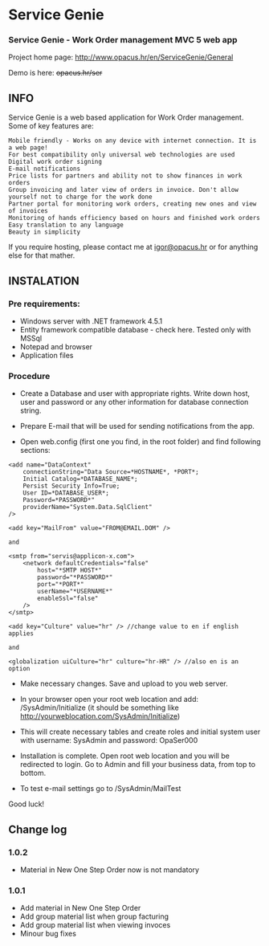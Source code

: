 ﻿Service Genie
=======
### Service Genie - Work Order management MVC 5 web app


Project home page: http://www.opacus.hr/en/ServiceGenie/General

Demo is here: ~~opacus.hr/ser~~


## INFO

Service Genie is a web based application for Work Order management. Some of key features are:


    Mobile friendly - Works on any device with internet connection. It is a web page!
    For best compatibility only universal web technologies are used
    Digital work order signing
    E-mail notifications
    Price lists for partners and ability not to show finances in work orders
    Group invoicing and later view of orders in invoice. Don't allow yourself not to charge for the work done
    Partner portal for monitoring work orders, creating new ones and view of invoices
    Monitoring of hands efficiency based on hours and finished work orders
    Easy translation to any language
    Beauty in simplicity

If you require hosting, please contact me at igor@opacus.hr or for anything else for that mather.


## INSTALATION

### Pre requirements:

- Windows server with .NET framework 4.5.1
- Entity framework compatible database - check here. Tested only with MSSql
- Notepad and browser
- Application files



### Procedure

- Create a Database and user with appropriate rights. Write down host, user and password or any other information for database connection string.

- Prepare E-mail that will be used for sending notifications from the app.

- Open web.config (first one you find, in the root folder) and find following sections:

```
<add name="DataContext"
    connectionString="Data Source=*HOSTNAME*, *PORT*;
    Initial Catalog=*DATABASE_NAME*;
    Persist Security Info=True;
    User ID=*DATABASE_USER*;
    Password=*PASSWORD*" 
    providerName="System.Data.SqlClient"
/>
```

```
<add key="MailFrom" value="FROM@EMAIL.DOM" />

and

<smtp from="servis@applicon-x.com">
    <network defaultCredentials="false" 
        host="*SMTP HOST*" 
        password="*PASSWORD*" 
        port="*PORT*" 
        userName="*USERNAME*" 
        enableSsl="false"
    />
</smtp>
```

```
<add key="Culture" value="hr" /> //change value to en if english applies

and

<globalization uiCulture="hr" culture="hr-HR" /> //also en is an option
```

- Make necessary changes. Save and upload to you web server.

- In your browser open your root web location and add: /SysAdmin/Initialize (it should be something like http://yourweblocation.com/SysAdmin/Initialize)

- This will create necessary tables and create roles and initial system user with username: SysAdmin and password: OpaSer000

- Installation is complete. Open root web location and you will be redirected to login. Go to Admin and fill your business data, from top to bottom.

- To test e-mail settings go to /SysAdmin/MailTest

Good luck!


## Change log

### 1.0.2
- Material in New One Step Order now is not mandatory

### 1.0.1
- Add material in New One Step Order
- Add group material list when group facturing
- Add group material list when viewing invoces
- Minour bug fixes
